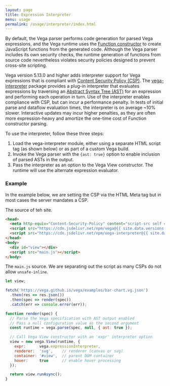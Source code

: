 ```yaml
---
layout: page
title: Expression Interpreter
menu: usage
permalink: /usage/interpreter/index.html
---
```


By default, the Vega parser performs code generation for parsed Vega expressions, and the Vega runtime uses the [Function constructor](https://developer.mozilla.org/en-US/docs/Web/JavaScript/Reference/Global_Objects/Function/Function) to create JavaScript functions from the generated code. Although the Vega parser includes its own security checks, the runtime generation of functions from source code nevertheless violates security policies designed to prevent cross-site scripting.

Vega version 5.13.0 and higher adds interpreter support for Vega expressions that is compliant with [Content Security Policy (CSP)](https://developer.mozilla.org/en-US/docs/Web/HTTP/CSP). The [vega-interpreter](https://github.com/vega/vega/blob/master/packages/vega-interpreter/) package provides a plug-in interpreter that evaluates expressions by traversing an [Abstract Syntax Tree (AST)](https://en.wikipedia.org/wiki/Abstract_syntax_tree) for an expression and performing each operation in turn. Use of the interpreter enables compliance with CSP, but can incur a performance penalty. In tests of initial parse and dataflow evaluation times, the interpreter is on average ~10% slower. Interactive updates may incur higher penalties, as they are often more expression-heavy and amortize the one-time cost of Function constructor parsing.

To use the interpreter, follow these three steps:

1. Load the vega-interpreter module, either using a separate HTML script tag (as shown below) or as part of a custom Vega build.
2. Invoke the Vega parser with the `{ast: true}` option to enable inclusion of parsed ASTs in the output.
3. Pass the interpreter as an option to the Vega View constructor. The runtime will use the alternate expression evaluator.

### Example

In the example below, we are setting the CSP via the HTML Meta tag but in most cases the server mandates a CSP. 

The source of teh site. 

```html
<head>
  <meta http-equiv="Content-Security-Policy" content="script-src self cdn.jsdelivr.net" />
  <script src="https://cdn.jsdelivr.net/npm/vega@{{ site.data.versions.vega }}"></script>
  <script src="https://cdn.jsdelivr.net/npm/vega-interpreter@{{ site.data.versions.interpreter }}"></script>
</head>
<body>
  <div id="view"></div>
  <script src="main.js"></script>
</body>
```

The `main.js` source. We are separating out the script as many CSPs do not allow `unsafe-inline`.

```js
let view;

fetch('https://vega.github.io/vega/examples/bar-chart.vg.json')
  .then(res => res.json())
  .then(spec => render(spec))
  .catch(err => console.error(err));

function render(spec) {
  // Parse the Vega specification with AST output enabled
  // Pass a null configuration value as the second argument
  const runtime = vega.parse(spec, null, { ast: true });

  // Call Vega View constructor with an 'expr' interpreter option
  view = new vega.View(runtime, {
    expr:      vega.expressionInterpreter,
    renderer:  'svg',    // renderer (canvas or svg)
    container: '#view',  // parent DOM container
    hover:     true      // enable hover processing
  });

  return view.runAsync();
}
```
